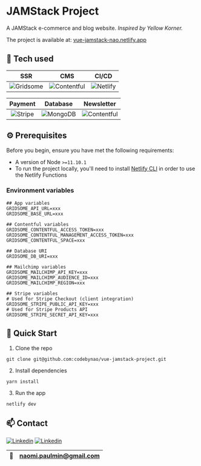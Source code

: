 # JAMStack Project

A JAMStack e-commerce and blog website.
_Inspired by Yellow Korner._

The project is available at:
 [vue-jamstack-nao.netlify.app](https://vue-jamstack-nao.netlify.app)

## :robot: Tech used

| SSR | CMS | CI/CD|
| :---: | :---:| :---:|
| ![Gridsome](https://gridsome.org/logos/logo-normal.svg "Gridsome") | ![Contentful](https://pro.guslyon.fr/static/contentful-4567edabaffe0862b955574a47a321a6.png "Contentful") | ![Netlify](https://upload.wikimedia.org/wikipedia/commons/thumb/b/b8/Netlify_logo.svg/1024px-Netlify_logo.svg.png "Netlify") |

| Payment| Database | Newsletter|
|:---:|:---:|:---:|
|![Stripe](https://ressources.blogdumoderateur.com/2018/07/Stripe-Logo-blue.png "Stripe")|![MongoDB](https://webassets.mongodb.com/_com_assets/cms/mongodb_logo1-76twgcu2dm.png "MongoDB")|![Contentful](https://blog.leasyt.com/wp-content/uploads/2018/11/mailchimp-logo-vector-png-business-emails-templates-1646.png "Contentful")|


## :gear: Prerequisites

Before you begin, ensure you have met the following requirements:

* A version of Node `>=11.10.1`
* To run the project locally, you'll need to install [Netlify CLI](https://docs.netlify.com/cli/get-started/) in order to use the Netlify Functions

### Environment variables
````
## App variables
GRIDSOME_API_URL=xxx
GRIDSOME_BASE_URL=xxx

## Contentful variables
GRIDSOME_CONTENTFUL_ACCESS_TOKEN=xxx
GRIDSOME_CONTENTFUL_MANAGEMENT_ACCESS_TOKEN=xxx
GRIDSOME_CONTENTFUL_SPACE=xxx

## Database URI
GRIDSOME_DB_URI=xxx

## Mailchimp variables
GRIDSOME_MAILCHIMP_API_KEY=xxx
GRIDSOME_MAILCHIMP_AUDIENCE_ID=xxx
GRIDSOME_MAILCHIMP_REGION=xxx

## Stripe variables
# Used for Stripe Checkout (client integration)
GRIDSOME_STRIPE_PUBLIC_API_KEY=xxx
# Used for Stripe Products API
GRIDSOME_STRIPE_SECRET_API_KEY=xxx

````

## :rocket: Quick Start

1. Clone the repo
````
git clone git@github.com:codebynao/vue-jamstack-project.git
````

2. Install dependencies

```
yarn install
```

3. Run the app
```
netlify dev
```

## :mailbox: Contact

[![Linkedin](https://cdn2.iconfinder.com/data/icons/social-media-2285/512/1_Linkedin_unofficial_colored_svg-48.png)](https://www.linkedin.com/in/naomi-paulmin/) [![Linkedin](https://cdn2.iconfinder.com/data/icons/social-media-2285/512/1_Twitter3_colored_svg-48.png)](https://twitter.com/codebynao)

|:email: |  naomi.paulmin@gmail.com |
|:---:|:---:|
